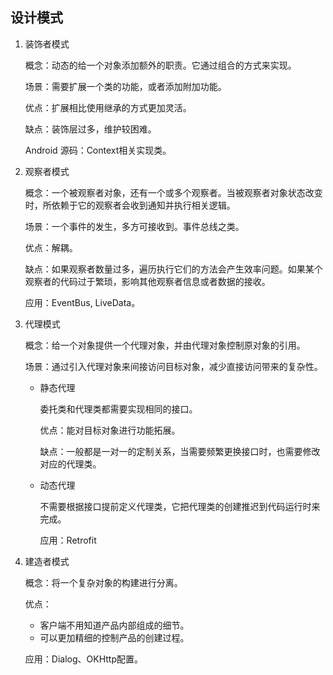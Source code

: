 ## 设计模式

1. 装饰者模式

   概念：动态的给一个对象添加额外的职责。它通过组合的方式来实现。

   场景：需要扩展一个类的功能，或者添加附加功能。

   优点：扩展相比使用继承的方式更加灵活。

   缺点：装饰层过多，维护较困难。

   Android 源码：Context相关实现类。

2. 观察者模式

   概念：一个被观察者对象，还有一个或多个观察者。当被观察者对象状态改变时，所依赖于它的观察者会收到通知并执行相关逻辑。

   场景：一个事件的发生，多方可接收到。事件总线之类。

   优点：解耦。

   缺点：如果观察者数量过多，遍历执行它们的方法会产生效率问题。如果某个观察者的代码过于繁琐，影响其他观察者信息或者数据的接收。

   应用：EventBus, LiveData。

3. 代理模式

   概念：给一个对象提供一个代理对象，并由代理对象控制原对象的引用。

   场景：通过引入代理对象来间接访问目标对象，减少直接访问带来的复杂性。

   - 静态代理

     委托类和代理类都需要实现相同的接口。

     优点：能对目标对象进行功能拓展。

     缺点：一般都是一对一的定制关系，当需要频繁更换接口时，也需要修改对应的代理类。

   - 动态代理

     不需要根据接口提前定义代理类，它把代理类的创建推迟到代码运行时来完成。

     应用：Retrofit

4. 建造者模式

   概念：将一个复杂对象的构建进行分离。

   优点：

   - 客户端不用知道产品内部组成的细节。
   - 可以更加精细的控制产品的创建过程。

   应用：Dialog、OKHttp配置。
